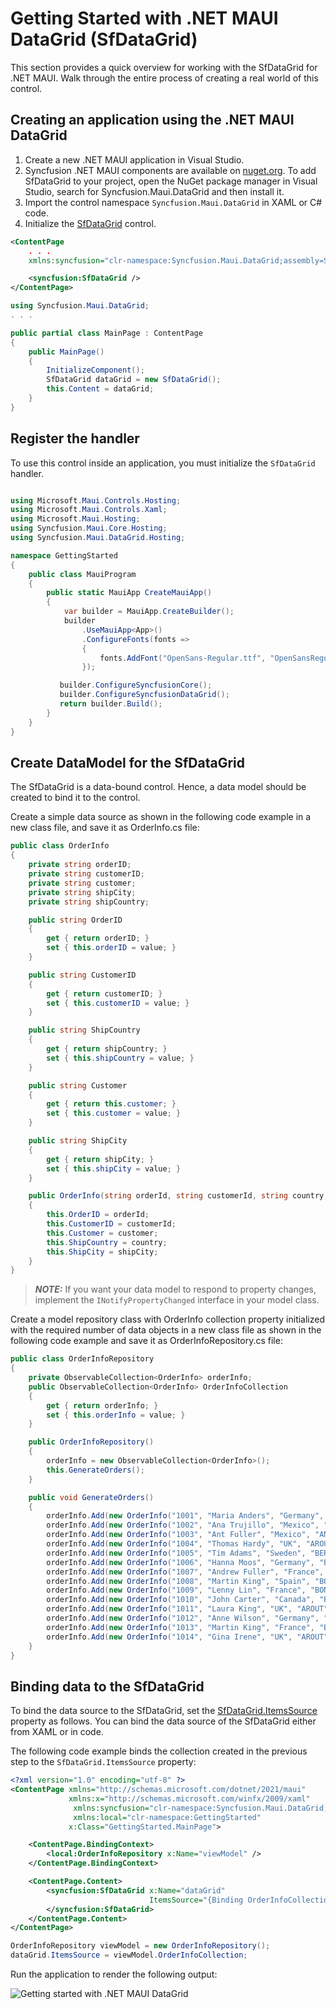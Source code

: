 # Getting Started with .NET MAUI DataGrid (SfDataGrid)

This section provides a quick overview for working with the SfDataGrid for .NET MAUI. Walk through the entire process of creating a real world of this control.

## Creating an application using the .NET MAUI DataGrid
 1. Create a new .NET MAUI application in Visual Studio.
 2. Syncfusion .NET MAUI components are available on [nuget.org](https://www.nuget.org/). To add SfDataGrid to your project, open the NuGet package manager in Visual Studio, search for Syncfusion.Maui.DataGrid and then install it.
 3. Import the control namespace `Syncfusion.Maui.DataGrid` in XAML or C# code.
 4. Initialize the [SfDataGrid](https://help.syncfusion.com/cr/maui/Syncfusion.Maui.DataGrid.SfDataGrid.html) control.

 

```xml
<ContentPage   
    . . .
    xmlns:syncfusion="clr-namespace:Syncfusion.Maui.DataGrid;assembly=Syncfusion.Maui.DataGrid">

    <syncfusion:SfDataGrid />
</ContentPage>
```



```C#
using Syncfusion.Maui.DataGrid;
. . .

public partial class MainPage : ContentPage
{
    public MainPage()
    {
        InitializeComponent();
        SfDataGrid dataGrid = new SfDataGrid();
        this.Content = dataGrid;
    }
}
```

## Register the handler

To use this control inside an application, you must initialize the `SfDataGrid` handler.

```C#

using Microsoft.Maui.Controls.Hosting;
using Microsoft.Maui.Controls.Xaml;
using Microsoft.Maui.Hosting;
using Syncfusion.Maui.Core.Hosting;
using Syncfusion.Maui.DataGrid.Hosting;

namespace GettingStarted
{
    public class MauiProgram 
    {
        public static MauiApp CreateMauiApp()
        {
            var builder = MauiApp.CreateBuilder();
            builder
                .UseMauiApp<App>()
                .ConfigureFonts(fonts =>
                {
                    fonts.AddFont("OpenSans-Regular.ttf", "OpenSansRegular");
                });

           builder.ConfigureSyncfusionCore();
           builder.ConfigureSyncfusionDataGrid();
           return builder.Build();
        }
    }
}
```


## Create DataModel for the SfDataGrid

The SfDataGrid is a data-bound control. Hence, a data model should be created to bind it to the control. 

Create a simple data source as shown in the following code example in a new class file, and save it as OrderInfo.cs file:

```C#
public class OrderInfo
{
    private string orderID;
    private string customerID;
    private string customer;
    private string shipCity;
    private string shipCountry;

    public string OrderID
    {
        get { return orderID; }
        set { this.orderID = value; }
    }

    public string CustomerID
    {
        get { return customerID; }
        set { this.customerID = value; }
    }

    public string ShipCountry
    {
        get { return shipCountry; }
        set { this.shipCountry = value; }
    }

    public string Customer
    {
        get { return this.customer; }
        set { this.customer = value; }
    }

    public string ShipCity
    {
        get { return shipCity; }
        set { this.shipCity = value; }
    }

    public OrderInfo(string orderId, string customerId, string country, string customer, string shipCity)
    {
        this.OrderID = orderId;
        this.CustomerID = customerId;
        this.Customer = customer;
        this.ShipCountry = country;
        this.ShipCity = shipCity;
    }
}
```

> **_NOTE:_** If you want your data model to respond to property changes, implement the `INotifyPropertyChanged` interface in your model class.

Create a model repository class with OrderInfo collection property initialized with the required number of data objects in a new class file as shown in the following code example and save it as OrderInfoRepository.cs file:

```C#
public class OrderInfoRepository
{
    private ObservableCollection<OrderInfo> orderInfo;
    public ObservableCollection<OrderInfo> OrderInfoCollection
    {
        get { return orderInfo; }
        set { this.orderInfo = value; }
    }

    public OrderInfoRepository()
    {
        orderInfo = new ObservableCollection<OrderInfo>();
        this.GenerateOrders();
    }

    public void GenerateOrders()
    {
        orderInfo.Add(new OrderInfo("1001", "Maria Anders", "Germany", "ALFKI", "Berlin"));
        orderInfo.Add(new OrderInfo("1002", "Ana Trujillo", "Mexico", "ANATR", "Mexico D.F."));
        orderInfo.Add(new OrderInfo("1003", "Ant Fuller", "Mexico", "ANTON", "Mexico D.F."));
        orderInfo.Add(new OrderInfo("1004", "Thomas Hardy", "UK", "AROUT", "London"));
        orderInfo.Add(new OrderInfo("1005", "Tim Adams", "Sweden", "BERGS", "London"));
        orderInfo.Add(new OrderInfo("1006", "Hanna Moos", "Germany", "BLAUS", "Mannheim"));
        orderInfo.Add(new OrderInfo("1007", "Andrew Fuller", "France", "BLONP", "Strasbourg"));
        orderInfo.Add(new OrderInfo("1008", "Martin King", "Spain", "BOLID", "Madrid"));
        orderInfo.Add(new OrderInfo("1009", "Lenny Lin", "France", "BONAP", "Marsiella"));
        orderInfo.Add(new OrderInfo("1010", "John Carter", "Canada", "BOTTM", "Lenny Lin"));
        orderInfo.Add(new OrderInfo("1011", "Laura King", "UK", "AROUT", "London"));
        orderInfo.Add(new OrderInfo("1012", "Anne Wilson", "Germany", "BLAUS", "Mannheim"));
        orderInfo.Add(new OrderInfo("1013", "Martin King", "France", "BLONP", "Strasbourg"));
        orderInfo.Add(new OrderInfo("1014", "Gina Irene", "UK", "AROUT", "London"));
    }
}
```

## Binding data to the SfDataGrid

To bind the data source to the SfDataGrid, set the [SfDataGrid.ItemsSource](https://help.syncfusion.com/cr/maui/Syncfusion.Maui.DataGrid.SfDataGrid.html#Syncfusion_Maui_DataGrid_SfDataGrid_ItemsSource) property as follows. You can bind the data source of the SfDataGrid either from XAML or in code. 

The following code example binds the collection created in the previous step to the `SfDataGrid.ItemsSource` property:

```xml
<?xml version="1.0" encoding="utf-8" ?>
<ContentPage xmlns="http://schemas.microsoft.com/dotnet/2021/maui"
             xmlns:x="http://schemas.microsoft.com/winfx/2009/xaml"
              xmlns:syncfusion="clr-namespace:Syncfusion.Maui.DataGrid;assembly=Syncfusion.Maui.DataGrid"
              xmlns:local="clr-namespace:GettingStarted"
             x:Class="GettingStarted.MainPage">

    <ContentPage.BindingContext>
        <local:OrderInfoRepository x:Name="viewModel" />
    </ContentPage.BindingContext>

    <ContentPage.Content>
        <syncfusion:SfDataGrid x:Name="dataGrid"
                               ItemsSource="{Binding OrderInfoCollection}">
        </syncfusion:SfDataGrid>
    </ContentPage.Content>
</ContentPage>
```
```C#
OrderInfoRepository viewModel = new OrderInfoRepository();
dataGrid.ItemsSource = viewModel.OrderInfoCollection; 
```

Run the application to render the following output:

![Getting started with .NET MAUI DataGrid](maui-datagrid-getting-started.png)
